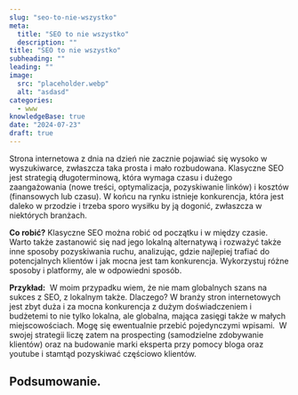 ```yaml
---
slug: "seo-to-nie-wszystko"
meta:
  title: "SEO to nie wszystko"
  description: ""
title: "SEO to nie wszystko"
subheading: ""
leading: ""
image:
  src: "placeholder.webp"
  alt: "asdasd"
categories:
  - www
knowledgeBase: true
date: "2024-07-23"
draft: true
---
```


Strona internetowa z dnia na dzień nie zacznie pojawiać się wysoko w wyszukiwarce, zwłaszcza taka prosta i mało rozbudowana. Klasyczne SEO jest strategią długoterminową, która wymaga czasu i dużego zaangażowania (nowe treści, optymalizacja, pozyskiwanie linków) i kosztów (finansowych lub czasu). W końcu na rynku istnieje konkurencja, która jest daleko w przodzie i trzeba sporo wysiłku by ją dogonić, zwłaszcza w niektórych branżach.

**Co robić?** Klasyczne SEO można robić od początku i w między czasie. Warto także zastanowić się nad jego lokalną alternatywą i rozważyć także inne sposoby pozyskiwania ruchu, analizując, gdzie najlepiej trafiać do potencjalnych klientów i jak mocna jest tam konkurencja. Wykorzystuj różne sposoby i platformy, ale w odpowiedni sposób.

**Przykład:**  W moim przypadku wiem, że nie mam globalnych szans na sukces z SEO, z lokalnym także. Dlaczego? W branży stron internetowych jest zbyt duża i za mocna konkurencja z dużym doświadczeniem i budżetemi to nie tylko lokalna, ale globalna, mająca zasięgi także w małych miejscowościach. Mogę się ewentualnie przebić pojedynczymi wpisami.  W swojej strategii liczę zatem na prospecting (samodzielne zdobywanie klientów) oraz na budowanie marki eksperta przy pomocy bloga oraz youtube i stamtąd pozyskiwać częściowo klientów.

## Podsumowanie.
